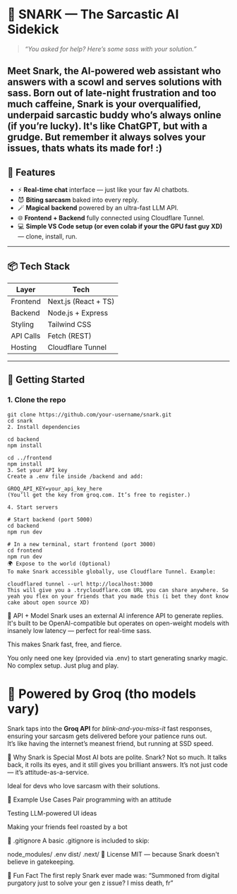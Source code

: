 # 🧠 SNARK — The Sarcastic AI Sidekick

> *“You asked for help? Here’s some sass with your solution.”*

Meet **Snark**, the AI-powered web assistant who answers with a scowl and serves solutions with sass. Born out of late-night frustration and too much caffeine, Snark is your overqualified, underpaid sarcastic buddy who’s always online (if you’re lucky). It's like ChatGPT, but with a grudge.
But remember it always solves your issues, thats whats its made for! :)
---

## 🎯 Features

- ⚡ **Real-time chat** interface — just like your fav AI chatbots.
- 😈 **Biting sarcasm** baked into every reply.
- 🪄 **Magical backend** powered by an ultra-fast LLM API.
- 🌐 **Frontend + Backend** fully connected using Cloudflare Tunnel.
- 💻 **Simple VS Code setup (or even colab if your the GPU fast guy XD)** — clone, install, run.

---

## 📦 Tech Stack

| Layer      | Tech                  |
|------------|------------------------|
| Frontend   | Next.js (React + TS)   |
| Backend    | Node.js + Express      |
| Styling    | Tailwind CSS           |
| API Calls  | Fetch (REST)           |
| Hosting    | Cloudflare Tunnel      |

---

## 🚀 Getting Started

### 1. Clone the repo

```
git clone https://github.com/your-username/snark.git
cd snark
2. Install dependencies

cd backend
npm install

cd ../frontend
npm install
3. Set your API key
Create a .env file inside /backend and add:

GROQ_API_KEY=your_api_key_here
(You’ll get the key from groq.com. It’s free to register.)

4. Start servers

# Start backend (port 5000)
cd backend
npm run dev

# In a new terminal, start frontend (port 3000)
cd frontend
npm run dev
🌍 Expose to the world (Optional)
To make Snark accessible globally, use Cloudflare Tunnel. Example:

cloudflared tunnel --url http://localhost:3000
This will give you a .trycloudflare.com URL you can share anywhere. So yeah you flex on your friends that you made this (i bet they dont know cake about open source XD)
```
🔌 API + Model
Snark uses an external AI inference API to generate replies. It's built to be OpenAI-compatible but operates on open-weight models with insanely low latency — perfect for real-time sass.

This makes Snark fast, free, and fierce.

You only need one key (provided via .env) to start generating snarky magic. No complex setup. Just plug and play.

# 🧠 Powered by Groq (tho models vary)
Snark taps into the **Groq API** for *blink-and-you-miss-it* fast responses, ensuring your sarcasm gets delivered before your patience runs out.  
It’s like having the internet’s meanest friend, but running at SSD speed.

🤖 Why Snark is Special
Most AI bots are polite. Snark? Not so much. It talks back, it rolls its eyes, and it still gives you brilliant answers. It’s not just code — it’s attitude-as-a-service.

Ideal for devs who love sarcasm with their solutions.

💬 Example Use Cases
Pair programming with an attitude

Testing LLM-powered UI ideas

Making your friends feel roasted by a bot

🧼 .gitignore
A basic .gitignore is included to skip:

node_modules/
.env
dist/
.next/
🪪 License
MIT — because Snark doesn't believe in gatekeeping.

🧠 Fun Fact
The first reply Snark ever made was:
“Summoned from digital purgatory just to solve your gen z issue? I miss death, fr”
